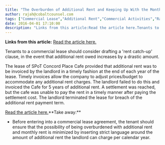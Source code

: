 ```yaml
---
title: "The Overburden of Additional Rent and Keeping Up With the Monthly Rent"
author: rajah@cobaltcounsel.com
tags: ["Commercial Lease","Additional Rent","Commercial Activities","Rajah"]
date: 2016-04-01 17:10:00
description: "Links from this article:Read the article here.Tenants to a commercial lease should consider drafting a 'rent catch-up' clause, in the event that..."
---
```


**Links from this article:**
[Read the article here.](http://www.sys-con.com/node/3196422?)

Tenants to a commercial lease should consider drafting a 'rent catch-up' clause, in the event that additional rent owed increases by a drastic amount.

The lease of SPoT Concord Place Cafe provided that additional rent was to be invoiced by the landlord in a timely fashion at the end of each year of the lease. Timely invoices allow the company to adjust prices/budget to accommodate any additional rent charges. The landlord failed to do this and invoiced the Cafe for 5 years of additional rent. A settlement was reached, but the cafe was unable to pay the rent in a timely manner after paying the settlement cost. The landlord terminated the lease for breach of the additional rent payment term.

[Read the article here.](http://www.sys-con.com/node/3196422?)**Take away:**
- Before entering into a commercial lease agreement, the tenant should ensure that the possibility of being overburdened with additional rent and monthly rent is minimized by inserting strict language around the amount of additional rent the landlord can charge per calendar year.